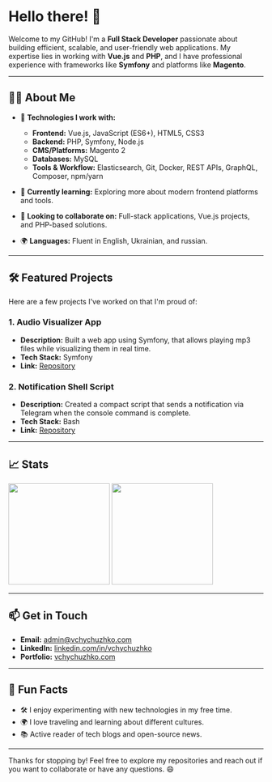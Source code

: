 # Hello there! 👋

Welcome to my GitHub! I'm a **Full Stack Developer** passionate about building efficient, scalable, and user-friendly web applications. My expertise lies in working with **Vue.js** and **PHP**, and I have professional experience with frameworks like **Symfony** and platforms like **Magento**.

---

## 👨‍💻 About Me

- 🔧 **Technologies I work with:**
    - **Frontend:** Vue.js, JavaScript (ES6+), HTML5, CSS3
    - **Backend:** PHP, Symfony, Node.js
    - **CMS/Platforms:** Magento 2
    - **Databases:** MySQL
    - **Tools & Workflow:** Elasticsearch, Git, Docker, REST APIs, GraphQL, Composer, npm/yarn

- 🌱 **Currently learning:** Exploring more about modern frontend platforms and tools.
- 🤝 **Looking to collaborate on:** Full-stack applications, Vue.js projects, and PHP-based solutions.
- 🌍 **Languages:** Fluent in English, Ukrainian, and russian.

---

## 🛠️ Featured Projects

Here are a few projects I've worked on that I'm proud of:

### 1. **Audio Visualizer App**
- **Description:** Built a web app using Symfony, that allows playing mp3 files while visualizing them in real time.
- **Tech Stack:** Symfony
- **Link:** [Repository](https://github.com/vchychuzhko/playsome)

### 2. **Notification Shell Script**
- **Description:** Created a compact script that sends a notification via Telegram when the console command is complete.
- **Tech Stack:** Bash
- **Link:** [Repository](https://github.com/vchychuzhko/notifyme)

---

## 📈 Stats

<img height=200 src="https://github-readme-stats.vercel.app/api?username=vchychuzhko&show_icons=true">
<img height=200 src="https://github-readme-stats.vercel.app/api/top-langs/?username=vchychuzhko&layout=compact">

---

## 📫 Get in Touch

- **Email:** [admin@vchychuzhko.com](mailto:admin@vchychuzhko.com)
- **LinkedIn:** [linkedin.com/in/vchychuzhko](https://www.linkedin.com/in/vchychuzhko/)
- **Portfolio:** [vchychuzhko.com](https://vchychuzhko.com)

---

## 🌟 Fun Facts

- 🛠️ I enjoy experimenting with new technologies in my free time.
- 🌍 I love traveling and learning about different cultures.
- 📚 Active reader of tech blogs and open-source news.

---

Thanks for stopping by! Feel free to explore my repositories and reach out if you want to collaborate or have any questions. 😄

